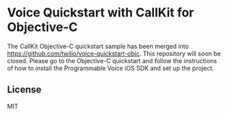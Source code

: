 Voice Quickstart with CallKit for Objective-C
===

The CallKit Objective-C quickstart sample has been merged into https://github.com/twilio/voice-quickstart-objc. This repository will soon be closed. Please go to the Objective-C quickstart and follow the instructions of how to install the Programmable Voice iOS SDK and set up the project.

License
---
MIT
